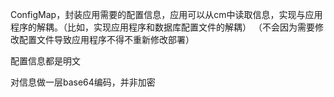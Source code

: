 ConfigMap，封装应用需要的配置信息，应用可以从cm中读取信息，实现与应用程序的解耦。（比如，实现应用程序和数据库配置文件的解耦）
（不会因为需要修改配置文件导致应用程序不得不重新修改部署）

配置信息都是明文




对信息做一层base64编码，并非加密